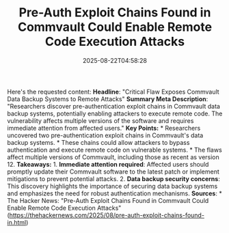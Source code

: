 ﻿---
title: "Pre-Auth Exploit Chains Found in Commvault Could Enable Remote Code Execution Attacks"
date: "2025-08-22T04:58:28"
category: "Markets"
summary: ""
slug: "preauth exploit chains found in commvault could enable remot"
source_urls:
  - "https://thehackernews.com/2025/08/pre-auth-exploit-chains-found-in.html"
seo:
  title: "Pre-Auth Exploit Chains Found in Commvault Could Enable Remote Code Execution Attacks | Hash n Hedge"
  description: ""
  keywords: ["news", "markets", "brief"]
---
Here's the requested content:  **Headline**: "Critical Flaw Exposes Commvault Data Backup Systems to Remote Attacks"  **Summary Meta Description**: "Researchers discover pre-authentication exploit chains in Commvault data backup systems, potentially enabling attackers to execute remote code. The vulnerability affects multiple versions of the software and requires immediate attention from affected users."  **Key Points:**  * Researchers uncovered two pre-authentication exploit chains in Commvault's data backup systems. * These chains could allow attackers to bypass authentication and execute remote code on vulnerable systems. * The flaws affect multiple versions of Commvault, including those as recent as version 12.  **Takeaways:**  1. **Immediate attention required**: Affected users should promptly update their Commvault software to the latest patch or implement mitigations to prevent potential attacks. 2. **Data backup security concerns**: This discovery highlights the importance of securing data backup systems and emphasizes the need for robust authentication mechanisms.  **Sources**:  * The Hacker News: "Pre-Auth Exploit Chains Found in Commvault Could Enable Remote Code Execution Attacks" (https://thehackernews.com/2025/08/pre-auth-exploit-chains-found-in.html) 
